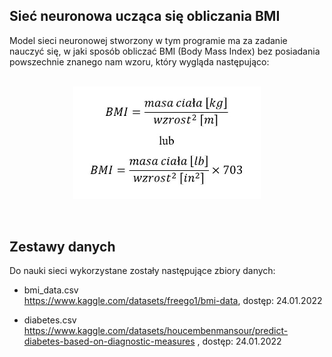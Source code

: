 ## Sieć neuronowa ucząca się obliczania BMI

Model sieci neuronowej stworzony w tym programie ma za zadanie nauczyć się, w jaki sposób obliczać BMI (Body Mass Index) bez posiadania powszechnie znanego nam wzoru, który wygląda następująco:
<br><br>
<p align="center">
    <img src="bmi.jpg" width="300">
</p>
<br>

## Zestawy danych
Do nauki sieci wykorzystane zostały następujące zbiory danych:

- bmi_data.csv<br>
https://www.kaggle.com/datasets/freego1/bmi-data, dostęp: 24.01.2022

- diabetes.csv<br>
https://www.kaggle.com/datasets/houcembenmansour/predict-diabetes-based-on-diagnostic-measures , dostęp: 24.01.2022

